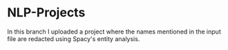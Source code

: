 # NLP-Projects
In this branch I uploaded a project where the names mentioned in the input file are redacted using Spacy's entity analysis.
